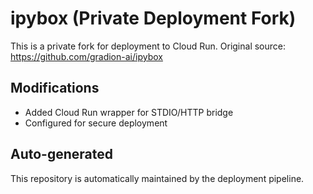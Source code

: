 # ipybox (Private Deployment Fork)

This is a private fork for deployment to Cloud Run.
Original source: https://github.com/gradion-ai/ipybox

## Modifications
- Added Cloud Run wrapper for STDIO/HTTP bridge
- Configured for secure deployment

## Auto-generated
This repository is automatically maintained by the deployment pipeline.
